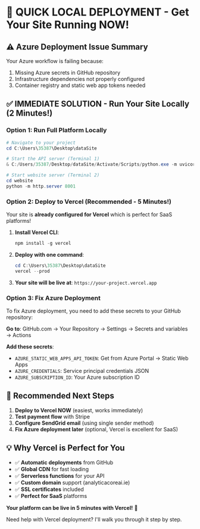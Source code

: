 # 🚀 QUICK LOCAL DEPLOYMENT - Get Your Site Running NOW!

## ⚠️ Azure Deployment Issue Summary
Your Azure workflow is failing because:
1. Missing Azure secrets in GitHub repository
2. Infrastructure dependencies not properly configured
3. Container registry and static web app tokens needed

## ✅ IMMEDIATE SOLUTION - Run Your Site Locally (2 Minutes!)

### Option 1: Run Full Platform Locally
```powershell
# Navigate to your project
cd C:\Users\35387\Desktop\dataSite

# Start the API server (Terminal 1)
& C:/Users/35387/Desktop/dataSite/Activate/Scripts/python.exe -m uvicorn api.index:app --host 0.0.0.0 --port 8000 --reload

# Start website server (Terminal 2) 
cd website
python -m http.server 8001
```

### Option 2: Deploy to Vercel (Recommended - 5 Minutes!)
Your site is **already configured for Vercel** which is perfect for SaaS platforms!

1. **Install Vercel CLI**:
   ```powershell
   npm install -g vercel
   ```

2. **Deploy with one command**:
   ```powershell
   cd C:\Users\35387\Desktop\dataSite
   vercel --prod
   ```

3. **Your site will be live at**: `https://your-project.vercel.app`

### Option 3: Fix Azure Deployment
To fix Azure deployment, you need to add these secrets to your GitHub repository:

**Go to**: GitHub.com → Your Repository → Settings → Secrets and variables → Actions

**Add these secrets**:
- `AZURE_STATIC_WEB_APPS_API_TOKEN`: Get from Azure Portal → Static Web Apps
- `AZURE_CREDENTIALS`: Service principal credentials JSON
- `AZURE_SUBSCRIPTION_ID`: Your Azure subscription ID

## 🎯 Recommended Next Steps
1. **Deploy to Vercel NOW** (easiest, works immediately)
2. **Test payment flow** with Stripe
3. **Configure SendGrid email** (using single sender method)
4. **Fix Azure deployment later** (optional, Vercel is excellent for SaaS)

## 💡 Why Vercel is Perfect for You
- ✅ **Automatic deployments** from GitHub
- ✅ **Global CDN** for fast loading
- ✅ **Serverless functions** for your API
- ✅ **Custom domain** support (analyticacoreai.ie)
- ✅ **SSL certificates** included
- ✅ **Perfect for SaaS** platforms

**Your platform can be live in 5 minutes with Vercel!** 🚀

Need help with Vercel deployment? I'll walk you through it step by step.
